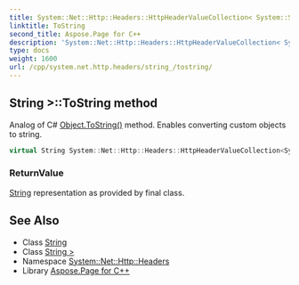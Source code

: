 ```yaml
---
title: System::Net::Http::Headers::HttpHeaderValueCollection< System::String >::ToString method
linktitle: ToString
second_title: Aspose.Page for C++
description: 'System::Net::Http::Headers::HttpHeaderValueCollection< System::String >::ToString method. Analog of C# Object.ToString() method. Enables converting custom objects to string in C++.'
type: docs
weight: 1600
url: /cpp/system.net.http.headers/string_/tostring/
---
```

## String >::ToString method


Analog of C# [Object.ToString()](../../../system/object/tostring/) method. Enables converting custom objects to string.

```cpp
virtual String System::Net::Http::Headers::HttpHeaderValueCollection<System::String>::ToString() const override
```


### ReturnValue

[String](../../../system/string/) representation as provided by final class.

## See Also

* Class [String](../../../system/string/)
* Class [String >](../)
* Namespace [System::Net::Http::Headers](../../)
* Library [Aspose.Page for C++](../../../)
